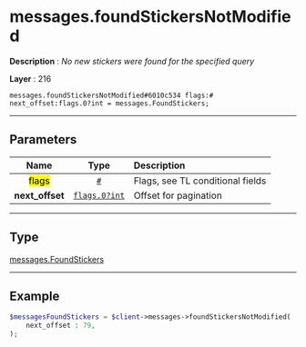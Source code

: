 # messages.foundStickersNotModified

**Description** : *No new stickers were found for the specified query*

**Layer** : 216

```tl
messages.foundStickersNotModified#6010c534 flags:# next_offset:flags.0?int = messages.FoundStickers;
```

---

## Parameters

| Name | Type | Description |
| :---: | :---: | :--- |
| <mark>flags</mark> | [`#`](type/#) | Flags, see TL conditional fields |
| **next_offset** | [`flags.0?int`](type/int) | Offset for pagination |

---

## Type

[messages.FoundStickers](type/messages.FoundStickers)

---

## Example

```php
$messagesFoundStickers = $client->messages->foundStickersNotModified(
	next_offset : 79,
);
```